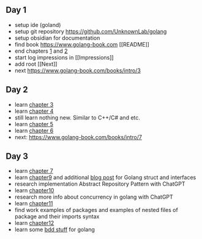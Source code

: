## Day 1
 - setup ide (goland)
 - setup git repository https://github.com/UnknownLab/golang
 - setup obsidian for documentation 
 - find book https://www.golang-book.com [[README]]
 - end chapters [1](https://www.golang-book.com/books/intro/1) and [2](https://www.golang-book.com/books/intro/2)
 - start log impressions in [[Impressions]]
 - add root [[Next]]
 - next https://www.golang-book.com/books/intro/3

## Day 2
- learn [chapter 3](https://www.golang-book.com/books/intro/3)
- learn [chapter 4](https://www.golang-book.com/books/intro/4)
- still learn nothing new. Similar to C++/C# and etc.
- learn [chapter 5](https://www.golang-book.com/books/intro/5)
- learn [chapter 6](https://www.golang-book.com/books/intro/6)
- next: https://www.golang-book.com/books/intro/7

## Day 3
- learn [chapter 7](https://www.golang-book.com/books/intro/7)
- learn [chapter9](https://www.golang-book.com/books/intro/9) and additional [blog post](https://medium.com/@tim.chenbw/struct-and-interface-in-go-31d696bf3a17) for Golang struct and interfaces
- research implementation Abstract Repository Pattern with ChatGPT
- learn [chapter10](https://www.golang-book.com/books/intro/10)
- research more info about concurrency in golang with ChatGPT
- learn [chapter11](https://www.golang-book.com/books/intro/11)
- find work examples of packages and examples of nested files of package and their imports syntax
- learn [chapter12](https://www.golang-book.com/books/intro/12)
- learn some [bdd stuff](https://medium.com/lensesio/declarative-bdd-with-golang-3f5f6a1ac5a8) for golang